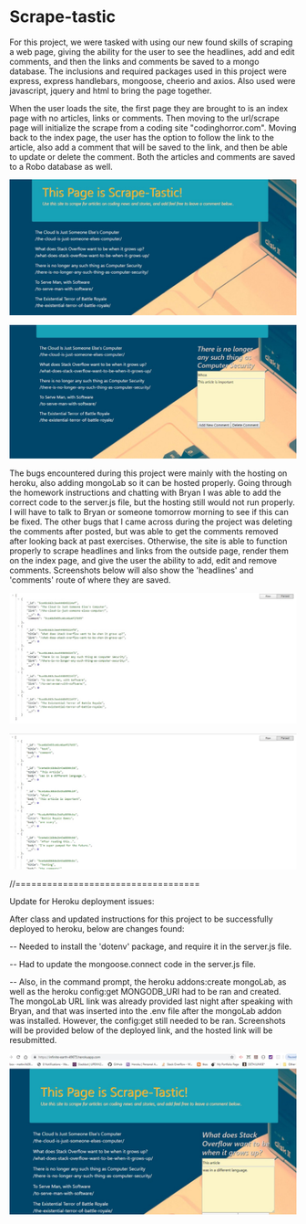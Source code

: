 # Scrape-tastic

For this project, we were tasked with using our new found skills of scraping a web page, giving the ability for the user to see the headlines, add and edit comments, and then the links and comments be saved to a mongo database.  The inclusions and required packages used in this project were express, express handlebars, mongoose, cheerio and axios.  Also used were javascript, jquery and html to bring the page together.

When the user loads the site, the first page they are brought to is an index page with no articles, links or comments.  Then moving to the url/scrape page will initialize the scrape from a coding site "codinghorror.com".  Moving back to the index page, the user has the option to follow the link to the article, also add a comment that will be saved to the link, and then be able to update or delete the comment.  Both the articles and comments are saved to a Robo database as well.

![scrape-tastic-after-scrape](assets/img/scrape-tastic-after-scrape.jpg)

![scrape-tastic-add-edit-comment](assets/img/scrape-tastic-add-edit-comment.jpg)

The bugs encountered during this project were mainly with the hosting on heroku, also adding mongoLab so it can be hosted properly.  Going through the homework instructions and chatting with Bryan I was able to add the correct code to the server.js file, but the hosting still would not run properly.  I will have to talk to Bryan or someone tomorrow morning to see if this can be fixed.  The other bugs that I came across during the project was deleting the comments after posted, but was able to get the comments removed after looking back at past exercises.  Otherwise, the site is able to function properly to scrape headlines and links from the outside page, render them on the index page, and give the user the ability to add, edit and remove comments.  Screenshots below will also show the 'headlines' and 'comments' route of where they are saved.

![scrape-tastic-headlines](assets/img/scrape-tastic-headlines.jpg)

![scrape-tastic-comments](assets/img/scrape-tastic-comments.jpg)

//===================================

Update for Heroku deployment issues:

After class and updated instructions for this project to be successfully deployed to heroku, below are changes found:

-- Needed to install the 'dotenv' package, and require it in the server.js file.

-- Had to update the mongoose.connect code in the server.js file.

-- Also, in the command prompt, the heroku addons:create mongoLab, as well as the heroku config:get MONGODB_URI had to be ran and created.  The mongoLab URL link was already provided last night after speaking with Bryan, and that was inserted into the .env file after the mongoLab addon was installed.  However, the config:get still needed to be ran.  Screenshots will be provided below of the deployed link, and the hosted link will be resubmitted.

![scrape-tastic-heroku-link](assets/img/scrape-tastic-heroku-link.jpg)

